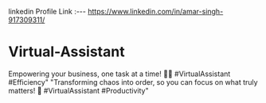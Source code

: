 linkedin Profile Link :--- https://www.linkedin.com/in/amar-singh-917309311/
# Virtual-Assistant
Empowering your business, one task at a time! 💪✨ #VirtualAssistant #Efficiency" 
"Transforming chaos into order, so you can focus on what truly matters! 🌟 #VirtualAssistant #Productivity"

